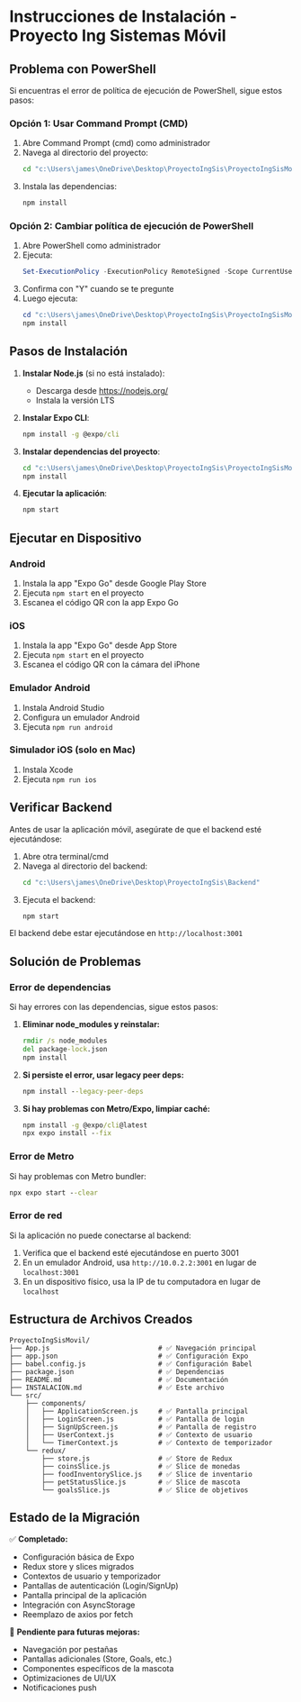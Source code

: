 # Instrucciones de Instalación - Proyecto Ing Sistemas Móvil

## Problema con PowerShell

Si encuentras el error de política de ejecución de PowerShell, sigue estos pasos:

### Opción 1: Usar Command Prompt (CMD)

1. Abre Command Prompt (cmd) como administrador
2. Navega al directorio del proyecto:
   ```cmd
   cd "c:\Users\james\OneDrive\Desktop\ProyectoIngSis\ProyectoIngSisMovil"
   ```
3. Instala las dependencias:
   ```cmd
   npm install
   ```

### Opción 2: Cambiar política de ejecución de PowerShell

1. Abre PowerShell como administrador
2. Ejecuta:
   ```powershell
   Set-ExecutionPolicy -ExecutionPolicy RemoteSigned -Scope CurrentUser
   ```
3. Confirma con "Y" cuando se te pregunte
4. Luego ejecuta:
   ```powershell
   cd "c:\Users\james\OneDrive\Desktop\ProyectoIngSis\ProyectoIngSisMovil"
   npm install
   ```

## Pasos de Instalación

1. **Instalar Node.js** (si no está instalado):

   - Descarga desde https://nodejs.org/
   - Instala la versión LTS

2. **Instalar Expo CLI**:

   ```cmd
   npm install -g @expo/cli
   ```

3. **Instalar dependencias del proyecto**:

   ```cmd
   cd "c:\Users\james\OneDrive\Desktop\ProyectoIngSis\ProyectoIngSisMovil"
   npm install
   ```

4. **Ejecutar la aplicación**:
   ```cmd
   npm start
   ```

## Ejecutar en Dispositivo

### Android

1. Instala la app "Expo Go" desde Google Play Store
2. Ejecuta `npm start` en el proyecto
3. Escanea el código QR con la app Expo Go

### iOS

1. Instala la app "Expo Go" desde App Store
2. Ejecuta `npm start` en el proyecto
3. Escanea el código QR con la cámara del iPhone

### Emulador Android

1. Instala Android Studio
2. Configura un emulador Android
3. Ejecuta `npm run android`

### Simulador iOS (solo en Mac)

1. Instala Xcode
2. Ejecuta `npm run ios`

## Verificar Backend

Antes de usar la aplicación móvil, asegúrate de que el backend esté ejecutándose:

1. Abre otra terminal/cmd
2. Navega al directorio del backend:
   ```cmd
   cd "c:\Users\james\OneDrive\Desktop\ProyectoIngSis\Backend"
   ```
3. Ejecuta el backend:
   ```cmd
   npm start
   ```

El backend debe estar ejecutándose en `http://localhost:3001`

## Solución de Problemas

### Error de dependencias

Si hay errores con las dependencias, sigue estos pasos:

1. **Eliminar node_modules y reinstalar:**

   ```cmd
   rmdir /s node_modules
   del package-lock.json
   npm install
   ```

2. **Si persiste el error, usar legacy peer deps:**

   ```cmd
   npm install --legacy-peer-deps
   ```

3. **Si hay problemas con Metro/Expo, limpiar caché:**
   ```cmd
   npm install -g @expo/cli@latest
   npx expo install --fix
   ```

### Error de Metro

Si hay problemas con Metro bundler:

```cmd
npx expo start --clear
```

### Error de red

Si la aplicación no puede conectarse al backend:

1. Verifica que el backend esté ejecutándose en puerto 3001
2. En un emulador Android, usa `http://10.0.2.2:3001` en lugar de `localhost:3001`
3. En un dispositivo físico, usa la IP de tu computadora en lugar de `localhost`

## Estructura de Archivos Creados

```
ProyectoIngSisMovil/
├── App.js                           # ✅ Navegación principal
├── app.json                         # ✅ Configuración Expo
├── babel.config.js                  # ✅ Configuración Babel
├── package.json                     # ✅ Dependencias
├── README.md                        # ✅ Documentación
├── INSTALACION.md                   # ✅ Este archivo
└── src/
    ├── components/
    │   ├── ApplicationScreen.js     # ✅ Pantalla principal
    │   ├── LoginScreen.js           # ✅ Pantalla de login
    │   ├── SignUpScreen.js          # ✅ Pantalla de registro
    │   ├── UserContext.js           # ✅ Contexto de usuario
    │   └── TimerContext.js          # ✅ Contexto de temporizador
    └── redux/
        ├── store.js                 # ✅ Store de Redux
        ├── coinsSlice.js            # ✅ Slice de monedas
        ├── foodInventorySlice.js    # ✅ Slice de inventario
        ├── petStatusSlice.js        # ✅ Slice de mascota
        └── goalsSlice.js            # ✅ Slice de objetivos
```

## Estado de la Migración

✅ **Completado:**

- Configuración básica de Expo
- Redux store y slices migrados
- Contextos de usuario y temporizador
- Pantallas de autenticación (Login/SignUp)
- Pantalla principal de la aplicación
- Integración con AsyncStorage
- Reemplazo de axios por fetch

🔄 **Pendiente para futuras mejoras:**

- Navegación por pestañas
- Pantallas adicionales (Store, Goals, etc.)
- Componentes específicos de la mascota
- Optimizaciones de UI/UX
- Notificaciones push

